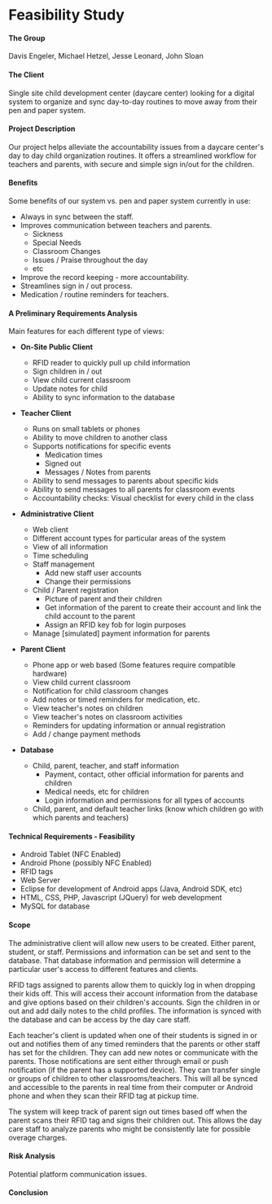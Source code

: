 Feasibility Study
=====

#### The Group

Davis Engeler, Michael Hetzel, Jesse Leonard, John Sloan

#### The Client

Single site child development center (daycare center) looking for a digital system to organize and sync day-to-day routines to move away from their pen and paper system.

#### Project Description

Our project helps alleviate the accountability issues from a daycare center's day to day child organization routines. It offers a streamlined workflow for teachers and parents, with secure and simple sign in/out for the children.

#### Benefits

Some benefits of our system vs. pen and paper system currently in use:

- Always in sync between the staff.
- Improves communication between teachers and parents.
	- Sickness
	- Special Needs
	- Classroom Changes
	- Issues / Praise throughout the day
	- etc
- Improve the record keeping - more accountability.
- Streamlines sign in / out process.
- Medication / routine reminders for teachers.

#### A Preliminary Requirements Analysis

Main features for each different type of views:

- **On-Site Public Client** 	
	- RFID reader to quickly pull up child information
	- Sign children in / out
	- View child current classroom
	- Update notes for child
	- Ability to sync information to the database

- **Teacher Client**
	- Runs on small tablets or phones
	- Ability to move children to another class
	- Supports notifications for specific events
		- Medication times
		- Signed out
		- Messages / Notes from parents
	- Ability to send messages to parents about specific kids
	- Ability to send messages to all parents for classroom events
	- Accountability checks: Visual checklist for every child in the class
	
- **Administrative Client**
	- Web client
	- Different account types for particular areas of the system
	- View of all information
	- Time scheduling
	- Staff management
		- Add new staff user accounts
		- Change their permissions
	- Child / Parent registration
		- Picture of parent and their children
		- Get information of the parent to create their account and link the child account to the parent
		- Assign an RFID key fob for login purposes
	- Manage [simulated] payment information for parents

- **Parent Client**
	- Phone app or web based (Some features require compatible hardware)
	- View child current classroom
	- Notification for child classroom changes
	- Add notes or timed reminders for medication, etc.
	- View teacher's notes on children
	- View teacher's notes on classroom activities
	- Reminders for updating information or annual registration
	- Add / change payment methods

- **Database**
	- Child, parent, teacher, and staff information
		- Payment, contact, other official information for parents and children
		- Medical needs, etc for children
		- Login information and permissions for all types of accounts
	- Child, parent, and default teacher links (know which children go with which parents and teachers)


#### Technical Requirements - Feasibility

- Android Tablet (NFC Enabled)
- Android Phone (possibly NFC Enabled)
- RFID tags
- Web Server
- Eclipse for development of Android apps (Java, Android SDK, etc)
- HTML, CSS, PHP, Javascript (JQuery) for web development
- MySQL for database



#### Scope

The administrative client will allow new users to be created. Either parent, student, or staff. Permissions and information can be set and sent to the database. That database information and permission will determine a particular user's access to different features and clients. 

RFID tags assigned to parents allow them to quickly log in when dropping their kids off. This will access their account information from the database and give options based on their children's accounts. Sign the children in or out and add daily notes to the child profiles. The information is synced with the database and can be access by the day care staff.

Each teacher's client is updated when one of their students is signed in or out and notifies them of any timed reminders that the parents or other staff has set for the children. They can add new notes or communicate with the parents. Those notifications are sent either through email or push notification (if the parent has a supported device). They can transfer single or groups of children to other classrooms/teachers. This will all be synced and accessible to the parents in real time from their computer or Android phone and when they scan their RFID tag at pickup time.

The system will keep track of parent sign out times based off when the parent scans their RFID tag and signs their children out. This allows the day care staff to analyze parents who might be consistently late for possible overage charges.

#### Risk Analysis

Potential platform communication issues.

#### Conclusion













